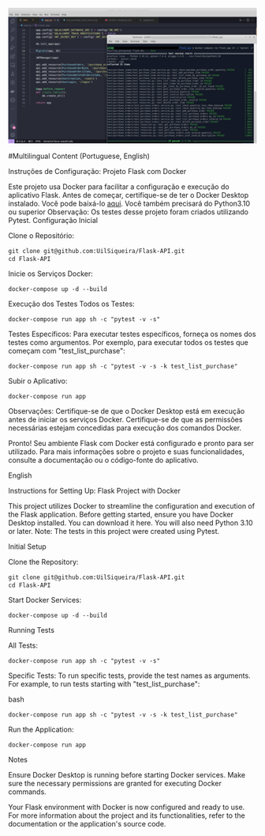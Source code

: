 ![tests](img/flask_git.png)

#Multilingual Content (Portuguese, English)

Instruções de Configuração: Projeto Flask com Docker

Este projeto usa Docker para facilitar a configuração e execução do aplicativo Flask. Antes de começar, certifique-se de ter o Docker Desktop instalado. Você pode baixá-lo [aqui](https://www.docker.com/products/docker-desktop/).
Você também precisará do Python3.10 ou superior
Observação: Os testes desse projeto foram criados utilizando Pytest.
Configuração Inicial

Clone o Repositório:

    git clone git@github.com:UilSiqueira/Flask-API.git
    cd Flask-API

Inicie os Serviços Docker:

    docker-compose up -d --build


Execução dos Testes
    Todos os Testes:
    
    docker-compose run app sh -c "pytest -v -s"

Testes Específicos:
Para executar testes específicos, forneça os nomes dos testes como argumentos. Por exemplo, para executar todos os testes que começam com "test_list_purchase":

    docker-compose run app sh -c "pytest -v -s -k test_list_purchase"

Subir o Aplicativo:

    docker-compose run app

Observações:
    Certifique-se de que o Docker Desktop está em execução antes de iniciar os serviços Docker.
    Certifique-se de que as permissões necessárias estejam concedidas para execução dos comandos Docker.

Pronto! Seu ambiente Flask com Docker está configurado e pronto para ser utilizado. Para mais informações sobre o projeto e suas funcionalidades, consulte a documentação ou o código-fonte do aplicativo.




English

Instructions for Setting Up: Flask Project with Docker

This project utilizes Docker to streamline the configuration and execution of the Flask application. Before getting started, ensure you have Docker Desktop installed. You can download it here.
You will also need Python 3.10 or later.
Note: The tests in this project were created using Pytest.

Initial Setup

  Clone the Repository:

    git clone git@github.com:UilSiqueira/Flask-API.git
    cd Flask-API

Start Docker Services:

    docker-compose up -d --build

Running Tests

  All Tests:

    docker-compose run app sh -c "pytest -v -s"

Specific Tests:
To run specific tests, provide the test names as arguments. For example, to run tests starting with "test_list_purchase":

bash

    docker-compose run app sh -c "pytest -v -s -k test_list_purchase"

Run the Application:

    docker-compose run app

Notes

  Ensure Docker Desktop is running before starting Docker services.
  Make sure the necessary permissions are granted for executing Docker commands.

Your Flask environment with Docker is now configured and ready to use. For more information about the project and its functionalities, refer to the documentation or the application's source code.
